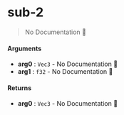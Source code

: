 # sub\-2

> No Documentation 🚧

#### Arguments

- **arg0** : `Vec3` \- No Documentation 🚧
- **arg1** : `f32` \- No Documentation 🚧

#### Returns

- **arg0** : `Vec3` \- No Documentation 🚧